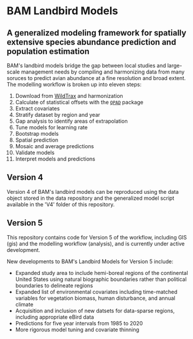 # BAM Landbird Models

## A generalized modeling framework for spatially extensive species abundance prediction and population estimation

BAM's landbird models bridge the gap between local studies and large-scale management needs by compiling and harmonizing data from many soruces to predict avian abundance at a fine resolution and broad extent. The modelling workflow is broken up into eleven steps:

1. Download from [WildTrax](wildtrax.ca) and harmonization
2. Calculate of statistical offsets with the [`QPAD`](github.com/borealbirds/QPAD) package
3. Extract covariates
4. Stratify dataset by region and year
5. Gap analysis to identify areas of extrapolation
6. Tune models for learning rate
7. Bootstrap models
8. Spatial prediction
9. Mosaic and average predictions
10. Validate models
11. Interpret models and predictions

## Version 4

Version 4 of BAM's landbird models can be reproduced using the data object stored in the data repository and the generalized model script available in the 'V4' folder of this repository. 

## Version 5

This repository contains code for Version 5 of the workflow, including GIS (gis) and the modelling workflow (analysis), and is currently under active development.

New developments to BAM's Landbird Models for Version 5 include:

* Expanded study area to include hemi-boreal regions of the continental United States using natural biographic boundaries rather than political boundaries to delineate regions
* Expanded list of environmental covariates including time-matched variables for vegetation biomass, human disturbance, and annual climate
* Acquisition and inclusion of new datsets for data-sparse regions, including appropriate eBird data
* Predictions for five year intervals from 1985 to 2020
* More rigorous model tuning and covariate thinning
